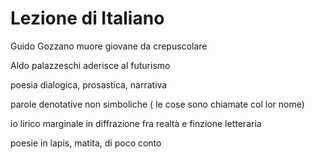 # Lezione di Italiano


Guido Gozzano muore giovane da crepuscolare


Aldo palazzeschi aderisce al futurismo

poesia dialogica, prosastica, narrativa

parole denotative non simboliche ( le cose sono chiamate col lor nome)

io lirico marginale in diffrazione fra realtà e finzione letteraria

poesie in lapis, matita, di poco conto
<!--stackedit_data:
eyJoaXN0b3J5IjpbMTUzNzgxNDc2MywtMjcwOTgzMjA0XX0=
-->
